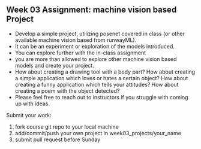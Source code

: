 ## Week 03 Assignment: machine vision based Project

* Develop a simple project, utilizing posenet covered in class (or other available machine vision based from runwayML).
* It can be an experiment or exploration of the models introduced.
* You can explore further with the in-class assignment
* you are more than allowed to explore other machine vision based models and create your project.
* How about creating a drawing tool with a body part?  How about creating a simple application which loves or hates a certain object? How about creating a funny application which tells your attitudes? How about creating a poem with the object detected?
* Please feel free to reach out to instructors if you struggle with coming up with ideas.

Submit your work:

1. fork course git repo to your local machine 
2. add/commit/push your own project in week03_projects/your_name
3. submit pull request before Sunday